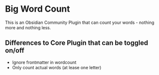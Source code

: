 # Big Word Count

This is an Obsidian Community Plugin that can count your words - nothing more and nothing less.

## Differences to Core Plugin that can be toggled on/off
- Ignore frontmatter in wordcount
- Only count actual words (at lease one letter)

